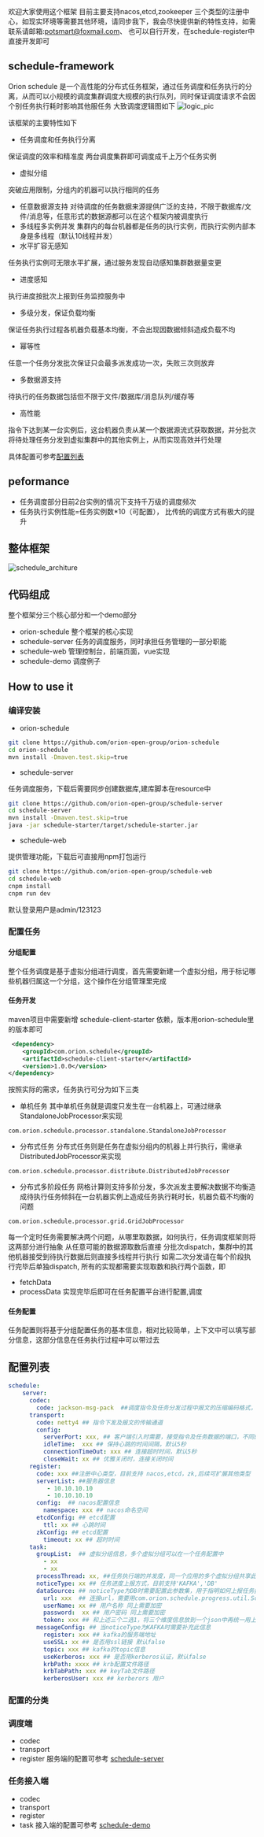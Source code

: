 欢迎大家使用这个框架
目前主要支持nacos,etcd,zookeeper 三个类型的注册中心，如现实环境等需要其他环境，请同步我下，我会尽快提供新的特性支持，如需联系请邮箱:potsmart@foxmail.com、
也可以自行开发，在schedule-register中直接开发即可

## schedule-framework
Orion schedule 是一个高性能的分布式任务框架，通过任务调度和任务执行的分离，从而可以小规模的调度集群调度大规模的执行队列，同时保证调度请求不会因个别任务执行耗时影响其他服任务
大致调度逻辑图如下
![logic_pic](https://user-images.githubusercontent.com/66338301/85508700-280ad600-b627-11ea-8dea-a8ac949d045d.png)

该框架的主要特性如下
- 任务调度和任务执行分离

保证调度的效率和精准度
两台调度集群即可调度成千上万个任务实例
- 虚拟分组

突破应用限制，分组内的机器可以执行相同的任务
- 任意数据源支持
对待调度的任务数据来源提供广泛的支持，不限于数据库/文件/消息等，任意形式的数据源都可以在这个框架内被调度执行
- 多线程多实例并发
集群内的每台机器都是任务的执行实例，而执行实例内部本身是多线程（默认10线程并发）
- 水平扩容无感知 

任务执行实例可无限水平扩展，通过服务发现自动感知集群数据量变更
- 进度感知

执行进度按批次上报到任务监控服务中
- 多级分发，保证负载均衡

保证任务执行过程各机器负载基本均衡，不会出现因数据倾斜造成负载不均

- 幂等性

任意一个任务分发批次保证只会最多派发成功一次，失败三次则放弃
- 多数据源支持

待执行的任务数据包括但不限于文件/数据库/消息队列/缓存等
- 高性能

指令下达到某一台实例后，这台机器负责从某一个数据源流式获取数据，并分批次将待处理任务分发到虚拟集群中的其他实例上，从而实现高效并行处理

具体配置可参考[配置列表](#配置列表)

## peformance
- 任务调度部分目前2台实例的情况下支持千万级的调度频次
- 任务执行实例性能=任务实例数*10（可配置）， 比传统的调度方式有极大的提升

## 整体框架
![schedule_architure](https://user-images.githubusercontent.com/66338301/85259237-480d8e80-b49b-11ea-8fa3-91749f9a9301.png)
## 代码组成
整个框架分三个核心部分和一个demo部分
- orion-schedule 整个框架的核心实现
- schedule-server 任务的调度服务，同时承担任务管理的一部分职能
- schedule-web 管理控制台，前端页面，vue实现
- schedule-demo 调度例子

## How to use it 
### 编译安装
- orion-schedule 
```bash
git clone https://github.com/orion-open-group/orion-schedule
cd orion-schedule
mvn install -Dmaven.test.skip=true
```
- schedule-server

任务调度服务，下载后需要同步创建数据库,建库脚本在resource中
```bash
git clone https://github.com/orion-open-group/schedule-server
cd schedule-server
mvn install -Dmaven.test.skip=true
java -jar schedule-starter/target/schedule-starter.jar
```
- schedule-web

提供管理功能，下载后可直接用npm打包运行
```bash
git clone https://github.com/orion-open-group/schedule-web
cd schedule-web
cnpm install
cnpm run dev
``` 
默认登录用户是admin/123123

### 配置任务
#### 分组配置
整个任务调度是基于虚拟分组进行调度，首先需要新建一个虚拟分组，用于标记哪些机器归属这一个分组，这个操作在分组管理里完成
#### 任务开发
maven项目中需要新增 schedule-client-starter 依赖，版本用orion-schedule里的版本即可
```xml
 <dependency>
    <groupId>com.orion.schedule</groupId>
    <artifactId>schedule-client-starter</artifactId>
    <version>1.0.0</version>
</dependency>
```

按照实际的需求，任务执行可分为如下三类
- 单机任务
其中单机任务就是调度只发生在一台机器上，可通过继承StandaloneJobProcessor来实现
```text
com.orion.schedule.processor.standalone.StandaloneJobProcessor
```
- 分布式任务
分布式任务则是任务在虚拟分组内的机器上并行执行，需继承DistributedJobProcessor来实现
```text
com.orion.schedule.processor.distribute.DistributedJobProcessor
```
- 分布式多阶段任务
网格计算则支持多阶分发，多次派发主要解决数据不均衡造成待执行任务倾斜在一台机器实例上造成任务执行耗时长，机器负载不均衡的问题
```text
com.orion.schedule.processor.grid.GridJobProcessor
```
每一个定时任务需要解决两个问题，从哪里取数据，如何执行，任务调度框架则将这两部分进行抽象
从任意可能的数据源取数后直接 分批次dispatch，集群中的其他机器接受到待执行数据后则直接多线程并行执行
如需二次分发请在每个阶段执行完毕后单独dispatch, 所有的实现都需要实现取数和执行两个函数，即
- fetchData
- processData
实现完毕后即可在任务配置平台进行配置,调度

#### 任务配置
任务配置则将基于分组配置任务的基本信息，相对比较简单，上下文中可以填写部分信息，这部分信息在任务执行过程中可以带过去

## <a id="#配置列表">配置列表</a>
```yaml
schedule:
    server:
      codec:
        code: jackson-msg-pack  ##调度指令及任务分发过程中报文的压缩编码格式，默认jsonpack
      transport:
        code: netty4 ## 指令下发及报文的传输通道
        config:
          serverPort: xxx, ## 客户端引入时需要，接受指令及任务数据的端口，不同的虚拟分组需保持不同
          idleTime:  xxx ## 保持心跳的时间间隔，默认5秒
          connectionTimeOut: xxx ## 连接超时时间，默认5秒
          closeWait: xx ## 优雅关闭时，连接关闭时间
      register:
        code: xxx ##注册中心类型，目前支持 nacos,etcd，zk,后续可扩展其他类型
        serverList: ##服务器信息
           - 10.10.10.10
           - 10.10.10.10
        config:  ## nacos配置信息
          namespace: xxx ## nacos命名空间
        etcdConfig: ## etcd配置
          ttl: xx ## 心跳时间
        zkConfig: ## etcd配置
          timeout: xx ## 超时时间
      task: 
        groupList:  ## 虚拟分组信息，多个虚拟分组可以在一个任务配置中 
          - xx
          - xx
        processThread: xx, ##任务执行端的并发度，同一个应用的多个虚拟分组共享此并发度
        noticeType: xx ## 任务进度上报方式，目前支持'KAFKA','DB'
        dataSource: ## noticeType为DB时需要配置此参数集，用于指明如何上报任务执行进度信息
          url: xxx  ## 连接url，需要用com.orion.schedule.progress.util.ScheduleEncrypt加密
          userName: xx ## 用户名称 同上需要加密
          password:  xx ## 用户密码 同上需要加密
          token: xxx ## 和上述三个二选1，将三个维度信息放到一个json中再统一用上述方式加密
        messageConfig: ## 当noticeType为KAFKA时需要补充此信息
          register: xxx ## kafka的服务端地址
          useSSL: xx ## 是否用ssl链接 默认false
          topic: xxx ## kafka的topic信息
          useKerberos: xxx ## 是否用kerberos认证，默认false
          krbPath: xxxx ## krb配置文件路径
          krbTabPath: xxx ## keyTab文件路径
          kerberosUser: xxx ## kerberors 用户

```

### 配置的分类
### 调度端
- codec
- transport
- register
服务端的配置可参考 [schedule-server](https://github.com/orion-open-group/schedule-server)
### 任务接入端
- codec
- transport
- register
- task
接入端的配置可参考 [schedule-demo](https://github.com/orion-open-group/schedule-demo)

